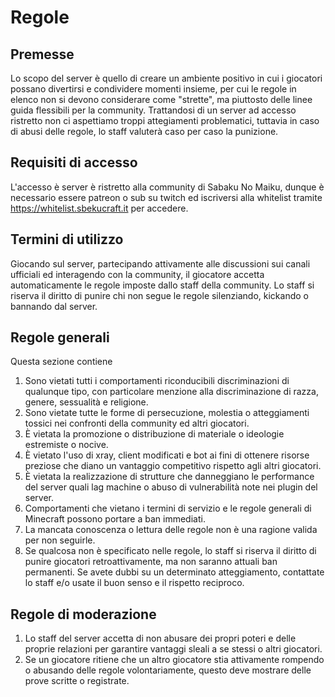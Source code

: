 # Regole
## Premesse
Lo scopo del server è quello di creare un ambiente positivo in cui i giocatori possano divertirsi e condividere momenti insieme, per cui le regole in elenco non si devono considerare come "strette", ma piuttosto delle linee guida flessibili per la community. 
Trattandosi di un server ad accesso ristretto non ci aspettiamo troppi attegiamenti problematici, tuttavia in caso di abusi delle regole, lo staff valuterà caso per caso la punizione.
## Requisiti di accesso
L'accesso è server è ristretto alla community di Sabaku No Maiku, dunque è necessario essere patreon o sub su twitch ed iscriversi alla whitelist tramite https://whitelist.sbekucraft.it per accedere.
## Termini di utilizzo
Giocando sul server, partecipando attivamente alle discussioni sui canali ufficiali ed interagendo con la community, il giocatore accetta automaticamente le regole imposte dallo staff della community.
Lo staff si riserva il diritto di punire chi non segue le regole silenziando, kickando o bannando dal server.
## Regole generali
Questa sezione contiene 
1. Sono vietati tutti i comportamenti riconducibili discriminazioni di qualunque tipo, con particolare menzione alla discriminazione di razza, genere, sessualità e religione.
2. Sono vietate tutte le forme di persecuzione, molestia o atteggiamenti tossici nei confronti della community ed altri giocatori.
3. È vietata la promozione o distribuzione di materiale o ideologie estremiste o nocive.
4. È vietato l'uso di xray, client modificati e bot ai fini di ottenere risorse preziose che diano un vantaggio competitivo rispetto agli altri giocatori.
5. È vietata la realizzazione di strutture che danneggiano le performance del server quali lag machine o abuso di vulnerabilità note nei plugin del server.
6. Comportamenti che vietano i termini di servizio e le regole generali di Minecraft possono portare a ban immediati.
7. La mancata conoscenza o lettura delle regole non è una ragione valida per non seguirle.
8. Se qualcosa non è specificato nelle regole, lo staff si riserva il diritto di punire giocatori retroattivamente, ma non saranno attuali ban permanenti. Se avete dubbi su un determinato atteggiamento, contattate lo staff e/o usate il buon senso e il rispetto reciproco.
## Regole di moderazione
1. Lo staff del server accetta di non abusare dei propri poteri e delle proprie relazioni per garantire vantaggi sleali a se stessi o altri giocatori.
2. Se un giocatore ritiene che un altro giocatore stia attivamente rompendo o abusando delle regole volontariamente, questo deve mostrare delle prove scritte o registrate.
